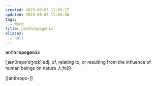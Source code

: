 ```yaml
---
created: 2023-08-03 11:03:27
updated: 2023-08-03 11:03:36
tags:
  - Word
title: 📖anthropogenic
aliases:
  - null
---
```


<pre><strong>anthropogenic</strong></pre>
[ˌænθrəpə'dʒnɪk]
adj. of, relating to, or resulting from the influence of human beings on nature ⼈为的

[[anthropo-]]